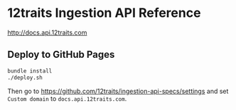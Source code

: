 # 12traits Ingestion API Reference

http://docs.api.12traits.com

## Deploy to GitHub Pages

```bash
bundle install
./deploy.sh
```

Then go to https://github.com/12traits/ingestion-api-specs/settings and set `Custom domain` to `docs.api.12traits.com`.